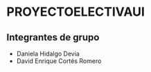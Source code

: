 # PROYECTOELECTIVAUI

## Integrantes de grupo
- Daniela Hidalgo Devia
- David Enrique Cortés Romero
